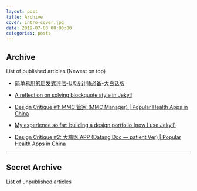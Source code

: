 ```yaml
---
layout: post
title: Archive
cover: intro-cover.jpg
date: 2019-07-03 00:00:00
categories: posts
---
```


## Archive
List of published articles (Newest on top)

- [简单易用的启发式评估-UX设计师必备-大白话版](https://www.jianshu.com/p/6903f48ea240)

- [A reflection on solving blockquote style in Jekyll](https://medium.com/@cjcnex/a-reflection-on-solving-blockquote-style-in-jekyll-e6109c8c03a)

- [Design Critique #1: MMC 管家 (MMC Manager) | Popular Health Apps in China](https://medium.com/@cjcnex/design-critique-1-mmc-%E7%AE%A1%E5%AE%B6-mmc-manager-popular-health-apps-in-china-d9acb0761f38)

- [My experience so far: building a design portfolio (now I use Jekyll)
](https://medium.com/@cjcnex/my-experience-so-far-building-a-design-portfolio-now-i-use-jekyll-378fe94cb816)

- [Design Critique #2: 大糖医 APP (Datang Doc — patient Ver) | Popular Health Apps in China](https://medium.com/@cjcnex/design-critique-2-%E5%A4%A7%E7%B3%96%E5%8C%BB-app-sugar-doc-popular-health-apps-in-china-2a4805eed5e2)

---
## Secret Archive
List of unpublished articles
